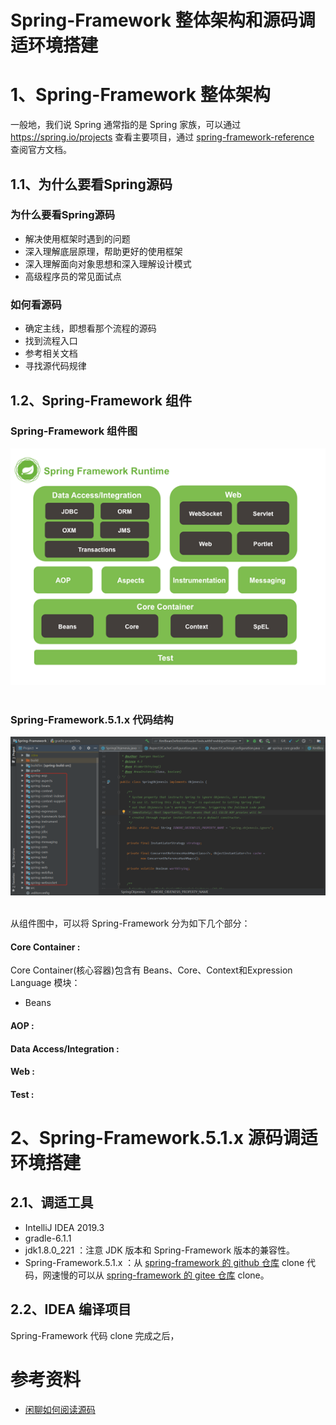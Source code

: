 Spring-Framework 整体架构和源码调适环境搭建
====================
# 1、Spring-Framework 整体架构
一般地，我们说 Spring 通常指的是 Spring 家族，可以通过 https://spring.io/projects 查看主要项目，通过 [spring-framework-reference](https://docs.spring.io/spring/docs/5.1.13.RELEASE/spring-framework-reference/) 查阅官方文档。

## 1.1、为什么要看Spring源码

### 为什么要看Spring源码
- 解决使用框架时遇到的问题
- 深入理解底层原理，帮助更好的使用框架
- 深入理解面向对象思想和深入理解设计模式
- 高级程序员的常见面试点

### 如何看源码
- 确定主线，即想看那个流程的源码
- 找到流程入口
- 参考相关文档
- 寻找源代码规律

## 1.2、Spring-Framework 组件

### Spring-Framework 组件图
<div align="center"> <img src="images/00.framework.jpg" width="545px"> </div><br>

### Spring-Framework.5.1.x 代码结构
<div align="center"> <img src="images/00.framework-code.png" width="920px"> </div><br>

从组件图中，可以将 Spring-Framework 分为如下几个部分：

#### Core Container : 
Core Container(核心容器)包含有 Beans、Core、Context和Expression Language 模块：
- Beans  

#### AOP :

#### Data Access/Integration :


#### Web :


#### Test :

# 2、Spring-Framework.5.1.x 源码调适环境搭建

## 2.1、调适工具
- IntelliJ IDEA 2019.3
- gradle-6.1.1
- jdk1.8.0_221 ：注意 JDK 版本和 Spring-Framework 版本的兼容性。
- Spring-Framework.5.1.x ：从 [spring-framework 的 github 仓库](https://github.com/spring-projects/spring-framework)  clone 代码，网速慢的可以从 [spring-framework 的 gitee 仓库](https://gitee.com/mirrors/Spring-Framework) clone。

## 2.2、IDEA 编译项目

Spring-Framework 代码 clone 完成之后，


# 参考资料
- [闲聊如何阅读源码](https://v.qq.com/x/page/p0543tzm648.html)

